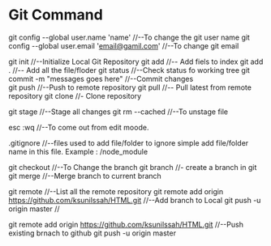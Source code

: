 # Git Command
git config --global user.name 'name'   //--To change the git user name
git config --global user.email 'email@gamil.com'  //--To change git email 

git init  //--Initialize Local Git Repository
git add <File>   //-- Add fiels to index
git add .   //-- Add all the file/floder
git status  //--Check status fo working tree
git commit -m "messages goes here"  //--Commit changes  
git push  //--Push to remote repository
git pull  //-- Pull latest from remote repository
git clone <url>   //- Clone repository

git stage  //--Stage all changes
git rm --cached <file name>  //--To unstage file

esc :wq   //--To come out from edit moode.

.gitignore   //--files used to add file/folder to ignore simple add file/folder name  in this file. Example :  /node_module

git checkout <branch name>  //--To Change the branch
git branch <brnach name>   //- create a branch in git
git merge <branch name>   //--Merge branch to current branch

git remote  //--List all the remote repository
git remote add origin https://github.com/ksunilssah/HTML.git   //--Add branch to Local
git push -u origin master   //


git remote add origin https://github.com/ksunilssah/HTML.git   //--Push existing brnach to github
git push -u origin master

